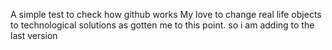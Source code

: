 A simple test to check how github works
My love to change real life objects to technological solutions as gotten me to this point. so i am adding to the last version
